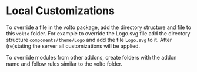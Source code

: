 # Local Customizations

To override a file in the volto package, add the directory structure and file
to this `volto` folder. For example to override the Logo.svg file add the
directory structure `components/theme/Logo` and add the file `Logo.svg` to it.
After (re)stating the server all customizations will be applied.

To override modules from other addons, create folders with the addon name and
follow rules similar to the volto folder.
